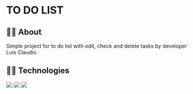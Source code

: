 <h1>TO DO LIST</h1>

<h2>📃📃 About</h2>
<p>Simple project for to do list with edit, check and delete tasks by developer Luis Claudio.</p>

## 🚀🚀 Technologies
<div>
  <img src="https://img.shields.io/badge/HTML-239120?style=for-the-badge&logo=html5&logoColor=white">
  <img src="https://img.shields.io/badge/CSS-239120?&style=for-the-badge&logo=css3&logoColor=white">
  <img src="https://img.shields.io/badge/JavaScript-F7DF1E?style=for-the-badge&logo=javascript&logoColor=black">
</div>
